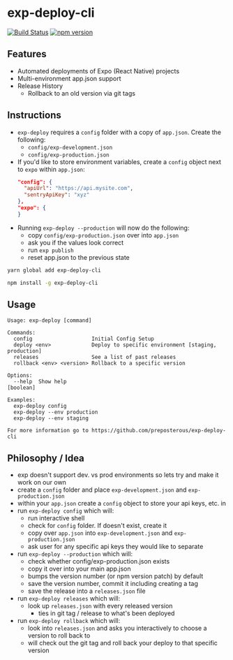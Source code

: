 # exp-deploy-cli

[![Build Status](https://travis-ci.org/preposterous/exp-deploy-cli.svg?branch=master)](https://travis-ci.org/preposterous/exp-deploy-cli)
[![npm version](https://badge.fury.io/js/exp-deploy-cli.svg)](https://badge.fury.io/js/exp-deploy-cli)

## Features
- Automated deployments of Expo (React Native) projects
- Multi-environment app.json support
- Release History
  - Rollback to an old version via git tags

## Instructions
- `exp-deploy` requires a `config` folder with a copy of `app.json`. Create the following:
  - `config/exp-development.json`
  - `config/exp-production.json`
- If  you'd like to store environment variables, create a `config` object next to `expo` within `app.json`:
  ```json
  "config": {
    "apiUrl": "https://api.mysite.com",
    "sentryApiKey": "xyz"
  },
  "expo": {
  }
  ```
- Running `exp-deploy --production` will now do the following:
  - copy `config/exp-production.json` over into `app.json`
  - ask you if the values look correct
  - run `exp publish`
  - reset app.json to the previous state

```sh
yarn global add exp-deploy-cli
```

```sh
npm install -g exp-deploy-cli
```

## Usage

```
Usage: exp-deploy [command]

Commands:
  config                   Initial Config Setup
  deploy <env>             Deploy to specific environment [staging, production]
  releases                 See a list of past releases
  rollback <env> <version> Rollback to a specific version

Options:
  --help  Show help                                                    [boolean]

Examples:
  exp-deploy config
  exp-deploy --env production
  exp-deploy --env staging

For more information go to https://github.com/preposterous/exp-deploy-cli
```

## Philosophy /  Idea
- exp doesn't support dev. vs prod environments so lets try and make it work on our own
- create a `config` folder and place `exp-development.json` and `exp-production.json`
- within your `app.json` create a `config` object to store your api keys, etc. in
- run `exp-deploy config` which will:
  - run interactive shell
  - check for `config` folder. If doesn't exist, create it
  - copy over `app.json` into `exp-development.json` and `exp-production.json`
  - ask user for any specific api keys they would like to separate
- run `exp-deploy --production` which will:
  - check whether config/exp-production.json exists
  - copy it over into your main app.json
  - bumps the version number (or npm version patch) by default
  - save the version number, commit it including creating a tag
  - save the release into a `releases.json` file
- run `exp-deploy releases` which will:
  - look up `releases.json` with every released version
    - ties in git tag / release to what's been deployed
- run `exp-deploy rollback` which will:
  - look into `releases.json` and asks you interactively to choose a version to roll back to
  - will check out the git tag and roll back your deploy to that specific version

